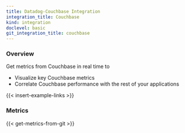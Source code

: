 ```yaml
---
title: Datadog-Couchbase Integration
integration_title: Couchbase
kind: integration
doclevel: basic
git_integration_title: couchbase
---
```


### Overview

Get metrics from Couchbase in real time to

* Visualize key Couchbase metrics
* Correlate Couchbase performance with the rest of your applications

{{< insert-example-links >}}

### Metrics

{{< get-metrics-from-git >}}

